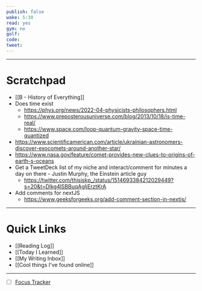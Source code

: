 ```yaml
---
publish: false
wake: 5:30
read: yes
gym: no
golf:
code:
tweet:
---
```

***
# Scratchpad
- [[B - History of Everything]]
- Does time exist
	- https://phys.org/news/2022-04-physicists-philosophers.html
	- https://www.preposterousuniverse.com/blog/2013/10/18/is-time-real/
	- https://www.space.com/loop-quantum-gravity-space-time-quantized
- https://www.scientificamerican.com/article/ukrainian-astronomers-discover-exocomets-around-another-star/
- https://www.nasa.gov/feature/comet-provides-new-clues-to-origins-of-earth-s-oceans
- Get a TweetDeck list of my niche and interact/comment for minutes a day on there - Justin Murphy, the Einstein article guy
	- https://twitter.com/thisiskp_/status/1514693384212029449?s=20&t=Dlkg4lSBBuqAgIjErztKrA
- Add comments for nextJS
	- https://www.geeksforgeeks.org/add-comment-section-in-nextjs/


---
# Quick Links
- [[Reading Log]]
- [[Today I Learned]]
- [[My Writing Inbox]]
- [[Cool things I've found online]]

***
- [ ] [Focus Tracker](https://docs.google.com/spreadsheets/d/18ZL9CSRxE2z7pTKcaPGe3749GMO9Ov2UjVsRMQqShBk/edit#gid=696776801)